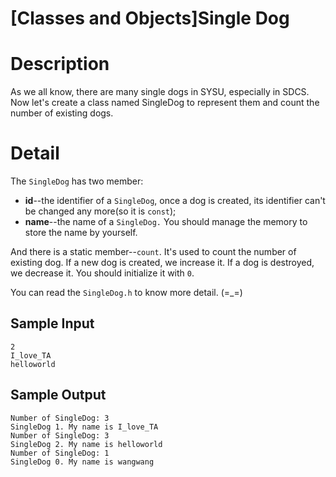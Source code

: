 # [Classes and Objects]Single Dog

# Description
As we all know, there are many single dogs in SYSU, especially in SDCS. Now let's create a class named SingleDog to represent them and count the number of existing dogs.

# Detail
The `SingleDog` has two member:
* **id**--the identifier of a `SingleDog`, once a dog is created, its identifier can't be changed any more(so it is `const`);
* **name**--the name of a `SingleDog.` You should manage the memory to store the name by yourself.

And there is a static member--`count`. It's used to count the number of existing dog. If a new dog is created, we increase it. If a dog is destroyed, we decrease it. You should initialize it with `0`. 

You can read the `SingleDog.h` to know more detail. (=_=)

## Sample Input
```
2
I_love_TA
helloworld
```

## Sample Output
```
Number of SingleDog: 3
SingleDog 1. My name is I_love_TA
Number of SingleDog: 3
SingleDog 2. My name is helloworld
Number of SingleDog: 1
SingleDog 0. My name is wangwang
```



